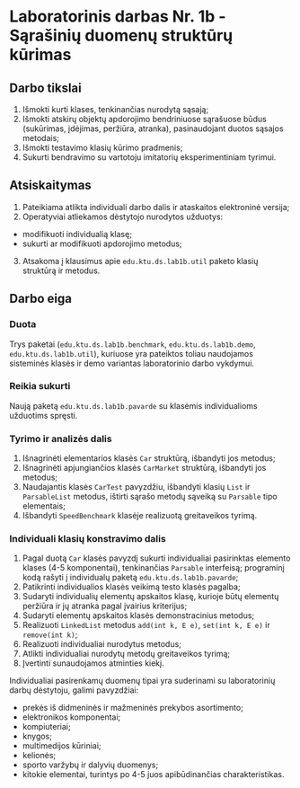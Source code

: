 # Laboratorinis darbas Nr. 1b - Sąrašinių duomenų struktūrų kūrimas

## Darbo tikslai

1. Išmokti kurti klases, tenkinančias nurodytą sąsają;
2. Išmokti atskirų objektų apdorojimo bendriniuose sąrašuose būdus (sukūrimas,
įdėjimas, peržiūra, atranka), pasinaudojant duotos sąsajos metodais;
3. Išmokti testavimo klasių kūrimo pradmenis;
4. Sukurti bendravimo su vartotoju imitatorių eksperimentiniam tyrimui.

## Atsiskaitymas

1. Pateikiama atlikta individuali darbo dalis ir ataskaitos elektroninė versija;
2. Operatyviai atliekamos dėstytojo nurodytos užduotys:
  * modifikuoti individualią klasę;
  * sukurti ar modifikuoti apdorojimo metodus;
3. Atsakoma į klausimus apie `edu.ktu.ds.lab1b.util` paketo klasių struktūrą ir
metodus.

## Darbo eiga

### Duota

Trys paketai (`edu.ktu.ds.lab1b.benchmark`, `edu.ktu.ds.lab1b.demo`,
`edu.ktu.ds.lab1b.util`), kuriuose yra pateiktos toliau naudojamos sisteminės
klasės ir demo variantas laboratorinio darbo vykdymui.

### Reikia sukurti

Naują paketą `edu.ktu.ds.lab1b.pavarde` su klasėmis individualioms
užduotims spręsti.

### Tyrimo ir analizės dalis

1. Išnagrinėti elementarios klasės `Car` struktūrą, išbandyti jos metodus;
2. Išnagrinėti apjungiančios klasės `CarMarket` struktūrą, išbandyti jos metodus;
3. Naudajantis klasės `CarTest` pavyzdžiu, išbandyti klasių `List` ir `ParsableList`
metodus, ištirti sąrašo metodų sąveiką su `Parsable` tipo elementais;
4. Išbandyti `SpeedBenchmark` klasėje realizuotą greitaveikos tyrimą.

### Individuali klasių konstravimo dalis

1. Pagal duotą `Car` klasės pavyzdį sukurti individualiai pasirinktas elemento
klases (4-5 komponentai), tenkinančias `Parsable` interfeisą; programinį
kodą rašyti į individualų paketą `edu.ktu.ds.lab1b.pavarde`;
2. Patikrinti individualios klasės veikimą testo klasės pagalba;
3. Sudaryti individualių elementų apskaitos klasę, kurioje būtų elementų
peržiūra ir jų atranka pagal įvairius kriterijus;
4. Sudaryti elementų apskaitos klasės demonstracinius metodus;
5. Realizuoti `LinkedList` metodus `add(int k, E e)`, `set(int k, E e)` ir
`remove(int k)`; 
6. Realizuoti individualiai nurodytus metodus;
7. Atlikti individualiai nurodytų metodų greitaveikos tyrimą;
8. Įvertinti sunaudojamos atminties kiekį.

Individualiai pasirenkamų duomenų tipai yra suderinami su laboratorinių darbų
dėstytoju, galimi pavyzdžiai:

* prekės iš didmeninės ir mažmeninės prekybos asortimento;
* elektronikos komponentai;
* kompiuteriai;
* knygos;
* multimedijos kūriniai;
* kelionės;
* sporto varžybų ir dalyvių duomenys;
* kitokie elementai, turintys po 4-5 juos apibūdinančias charakteristikas.
 